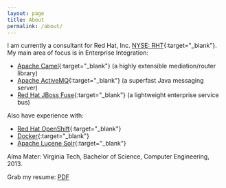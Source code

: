 ```yaml
---
layout: page
title: About
permalink: /about/
---
```


I am currently a consultant for Red Hat, Inc. [NYSE: RHT](https://www.google.com/finance?cid=663462){:target="_blank"}. My main area of focus is in Enterprise Integration:

* [Apache Camel][1]{:target="_blank"} (a highly extensible mediation/router library)
* [Apache ActiveMQ][2]{:target="_blank"} (a superfast Java messaging server)
* [Red Hat JBoss Fuse][3]{:target="_blank"} (a lightweight enterprise service bus)

Also have experience with:

* [Red Hat OpenShift][4]{:target="_blank"}
* [Docker][5]{:target="_blank"}
* [Apache Lucene Solr][6]{:target="_blank"}

Alma Mater: Virginia Tech, Bachelor of Science, Computer Engineering, 2013.

Grab my resume: [PDF]()

[1]: http://camel.apache.org/ "Apache Camel"
[2]: http://activemq.apache.org/ "Apache ActiveMQ"
[3]: http://www.redhat.com/en/technologies/jboss-middleware/fuse "Red Hat JBoss Fuse"
[4]: https://www.openshift.com/ "OpenShift"
[5]: https://www.docker.com/ "Docker"
[6]: http://lucene.apache.org/solr/ "Apache Lucene Solr"